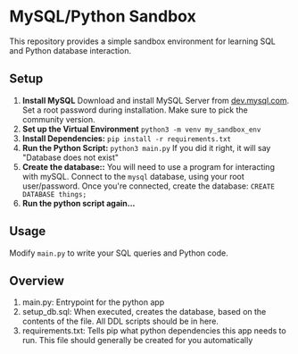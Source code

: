 # MySQL/Python Sandbox

This repository provides a simple sandbox environment for learning SQL and Python database interaction.

## Setup

1. **Install MySQL**
Download and install MySQL Server from [dev.mysql.com](https://dev.mysql.com). Set a root password during installation. Make sure to pick the community version.
3.  **Set up the Virtual Environment**
`python3 -m venv my_sandbox_env`
6.  **Install Dependencies:** `pip install -r requirements.txt`
7.  **Run the Python Script:** `python3 main.py` If you did it right, it will say "Database does not exist"
8.  **Create the database::** You will need to use a program for interacting with mySQL. Connect to the `mysql` database, using your root user/password. Once you're connected, create the database: `CREATE DATABASE things;`
9.  **Run the python script again...**

## Usage

Modify `main.py` to write your SQL queries and Python code.

## Overview
1. main.py: Entrypoint for the python app
2. setup_db.sql: When executed, creates the database, based on the contents of the file. All DDL scripts should be in here.
3. requirements.txt: Tells pip what python dependencies this app needs to run. This file should generally be created for you automatically

